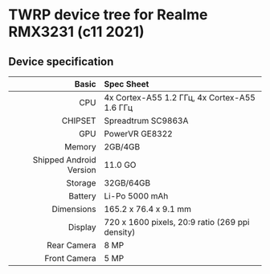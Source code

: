 # TWRP device tree for Realme RMX3231 (c11 2021)

## Device specification

Basic   | Spec Sheet
-------:|:------------------------
CPU     | 4x Cortex-A55 1.2 ГГц, 4x Cortex-A55 1.6 ГГц
CHIPSET | Spreadtrum SC9863A
GPU     | PowerVR GE8322
Memory  | 2GB/4GB
Shipped Android Version | 11.0 GO
Storage | 32GB/64GB
Battery | Li-Po 5000 mAh
Dimensions | 165.2 x 76.4 x 9.1 mm
Display | 720 x 1600 pixels, 20:9 ratio (269 ppi density)
Rear Camera  | 8 MP
Front Camera | 5 MP
